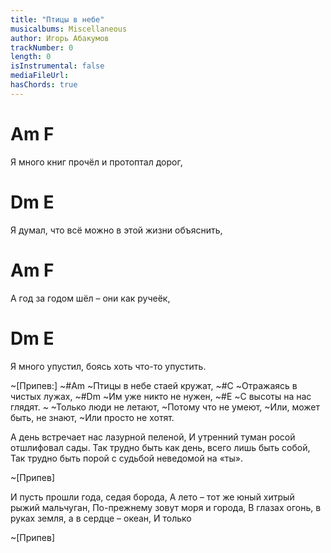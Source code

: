```yaml
---
title: "Птицы в небе"
musicalbums: Miscellaneous
author: Игорь Абакумов
trackNumber: 0
length: 0
isInstrumental: false
mediaFileUrl: 
hasChords: true
---
```


#    Am                  F
Я много книг прочёл и протоптал дорог,
#   Dm                          E
Я думал, что всё можно в этой жизни объяснить,
#   Am                  F
А год за годом шёл – они как ручеёк,
#    Dm                        E
Я много упустил, боясь хоть что-то упустить.

~[Припев:]
~#Am
~Птицы в небе стаей кружат,
~#C
~Отражаясь в чистых лужах,
~#Dm
~Им уже никто не нужен,
~#E
~С высоты на нас глядят.
~
~Только люди не летают,
~Потому что не умеют,
~Или, может быть, не знают,
~Или просто не хотят.

А день встречает нас лазурной пеленой,
И утренний туман росой отшлифовал сады.
Так трудно быть как день, всего лишь быть собой,
Так трудно быть порой с судьбой неведомой на «ты».

~[Припев]

И пусть прошли года, седая борода,
А лето – тот же юный хитрый рыжий мальчуган,
По-прежнему зовут моря и города,
В глазах огонь, в руках земля, а в сердце – океан,
И только

~[Припев]

